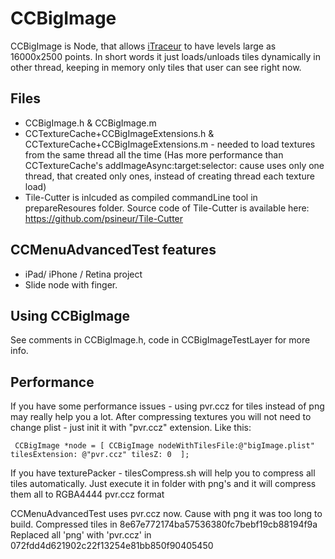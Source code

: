 CCBigImage 
==================

CCBigImage is Node, that allows [iTraceur](http://itunes.apple.com/us/app/itraceur-parkour-freerunning/id374163905?mt=8 "AppStore Link") to have levels large as 16000x2500 points.
In short words it just loads/unloads tiles dynamically in other thread, keeping in memory only tiles that user can see right now.

Files
-------------
* CCBigImage.h & CCBigImage.m
* CCTextureCache+CCBigImageExtensions.h & CCTextureCache+CCBigImageExtensions.m - needed to load textures from the same thread all the time 
(Has more performance than CCTextureCache's addImageAsync:target:selector: cause uses only one thread, that created only ones, instead of creating thread each texture load)
* Tile-Cutter is inlcuded as compiled commandLine tool in prepareResoures folder. Source code of Tile-Cutter is available here: https://github.com/psineur/Tile-Cutter

CCMenuAdvancedTest features
-------------
* iPad/ iPhone / Retina project
* Slide node with finger.

Using CCBigImage
--------------------------------------------------
See comments in CCBigImage.h, code in CCBigImageTestLayer for more info.

Performance
--------------------------------------------------
If you have some performance issues - using pvr.ccz for tiles instead of png may really help you a lot.
After compressing textures you will not need to change plist - just init it with "pvr.ccz" extension.
Like this:

     CCBigImage *node = [ CCBigImage nodeWithTilesFile:@"bigImage.plist" tilesExtension: @"pvr.ccz" tilesZ: 0  ];
     
If you have texturePacker - tilesCompress.sh will help you to compress all tiles automatically.
Just execute it in folder with png's and it will compress them all to RGBA4444 pvr.ccz format

CCMenuAdvancedTest uses pvr.ccz now. Cause with png it was too long to build.
Compressed tiles in 8e67e772174ba57536380fc7bebf19cb88194f9a
Replaced all 'png' with 'pvr.ccz' in 072fdd4d621902c22f13254e81bb850f90405450
